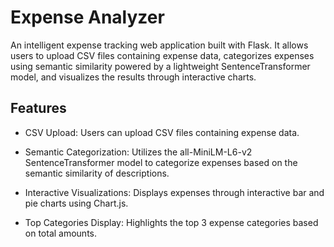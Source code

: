 # Expense Analyzer

An intelligent expense tracking web application built with Flask. It allows users to upload CSV files containing expense data, categorizes expenses using semantic similarity powered by a lightweight SentenceTransformer model, and visualizes the results through interactive charts.

## Features

- CSV Upload: Users can upload CSV files containing expense data.

- Semantic Categorization: Utilizes the all-MiniLM-L6-v2 SentenceTransformer model to categorize expenses based on the semantic similarity of descriptions.

- Interactive Visualizations: Displays expenses through interactive bar and pie charts using Chart.js.

- Top Categories Display: Highlights the top 3 expense categories based on total amounts.

